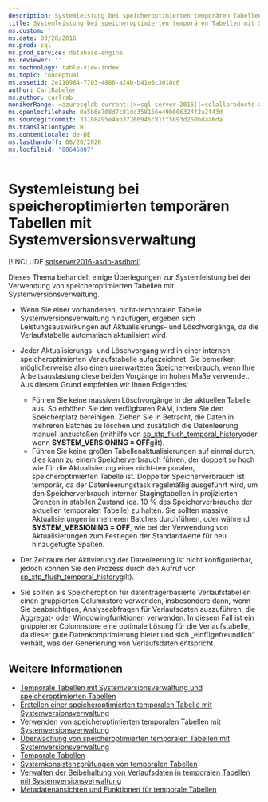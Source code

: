 ```yaml
---
description: Systemleistung bei speicheroptimierten temporären Tabellen mit Systemversionsverwaltung
title: Systemleistung bei speicheroptimierten temporären Tabellen mit Systemversionsverwaltung | Microsoft-Dokumentation
ms.custom: ''
ms.date: 03/28/2016
ms.prod: sql
ms.prod_service: database-engine
ms.reviewer: ''
ms.technology: table-view-index
ms.topic: conceptual
ms.assetid: 2e110984-7703-4806-a24b-b41e8c3018c6
author: CarlRabeler
ms.author: carlrab
monikerRange: =azuresqldb-current||>=sql-server-2016||=sqlallproducts-allversions||>=sql-server-linux-2017||=azuresqldb-mi-current
ms.openlocfilehash: 0a5b6e708d7c81dc358166e49b006324f2a2f43d
ms.sourcegitcommit: 331b8495e4ab37266945c81ff5b93d250bdaa6da
ms.translationtype: HT
ms.contentlocale: de-DE
ms.lasthandoff: 08/20/2020
ms.locfileid: "88645807"
---
```

# <a name="memory-optimized-system-versioned-temporal-tables-performance"></a>Systemleistung bei speicheroptimierten temporären Tabellen mit Systemversionsverwaltung


[!INCLUDE [sqlserver2016-asdb-asdbmi](../../includes/applies-to-version/sqlserver2016-asdb-asdbmi.md)]


Dieses Thema behandelt einige Überlegungen zur Systemleistung bei der Verwendung von speicheroptimierten Tabellen mit Systemversionsverwaltung.

- Wenn Sie einer vorhandenen, nicht-temporalen Tabelle Systemversionsverwaltung hinzufügen, ergeben sich Leistungsauswirkungen auf Aktualisierungs- und Löschvorgänge, da die Verlaufstabelle automatisch aktualisiert wird.
- Jeder Aktualisierungs- und Löschvorgang wird in einer internen speicheroptimierten Verlaufstabelle aufgezeichnet. Sie bemerken möglicherweise also einen unerwarteten Speicherverbrauch, wenn Ihre Arbeitsauslastung diese beiden Vorgänge im hohen Maße verwendet. Aus diesem Grund empfehlen wir Ihnen Folgendes:

  - Führen Sie keine massiven Löschvorgänge in der aktuellen Tabelle aus. So erhöhen Sie den verfügbaren RAM, indem Sie den Speicherplatz bereinigen. Ziehen Sie in Betracht, die Daten in mehreren Batches zu löschen und zusätzlich die Datenleerung manuell anzustoßen (mithilfe von [sp_xtp_flush_temporal_history](../../relational-databases/system-stored-procedures/temporal-table-sp-xtp-flush-temporal-history.md)oder wenn **SYSTEM_VERSIONING = OFF**gilt).
  - Führen Sie keine großen Tabellenaktualisierungen auf einmal durch, dies kann zu einem Speicherverbrauch führen, der doppelt so hoch wie für die Aktualisierung einer nicht-temporalen, speicheroptimierten Tabelle ist. Doppelter Speicherverbrauch ist temporär, da der Datenleerungstask regelmäßig ausgeführt wird, um den Speicherverbrauch interner Stagingtabellen in projizierten Grenzen in stabilen Zustand (ca. 10 % des Speicherverbrauchs der aktuellen temporalen Tabelle) zu halten. Sie sollten massive Aktualisierungen in mehreren Batches durchführen, oder während **SYSTEM_VERSIONING = OFF**, wie bei der Verwendung von Aktualisierungen zum Festlegen der Standardwerte für neu hinzugefügte Spalten.

- Der Zeitraum der Aktivierung der Datenleerung ist nicht konfigurierbar, jedoch können Sie den Prozess durch den Aufruf von [sp_xtp_flush_temporal_history](../../relational-databases/system-stored-procedures/temporal-table-sp-xtp-flush-temporal-history.md)gilt).
- Sie sollten als Speicheroption für datenträgerbasierte Verlaufstabellen einen gruppierten Columnstore verwenden, insbesondere dann, wenn Sie beabsichtigen, Analyseabfragen für Verlaufsdaten auszuführen, die Aggregat- oder Windowingfunktionen verwenden. In diesem Fall ist ein gruppierter Columnstore eine optimale Lösung für die Verlaufstabelle, da dieser gute Datenkomprimierung bietet und sich „einfügefreundlich“ verhält, was der Generierung von Verlaufsdaten entspricht.

## <a name="see-also"></a>Weitere Informationen

- [Temporale Tabellen mit Systemversionsverwaltung und speicheroptimierten Tabellen](../../relational-databases/tables/system-versioned-temporal-tables-with-memory-optimized-tables.md)
- [Erstellen einer speicheroptimierten temporalen Tabelle mit Systemversionsverwaltung](../../relational-databases/tables/creating-a-memory-optimized-system-versioned-temporal-table.md)
- [Verwenden von speicheroptimierten temporalen Tabellen mit Systemversionsverwaltung](../../relational-databases/tables/working-with-memory-optimized-system-versioned-temporal-tables.md)
- [Überwachung von speicheroptimierten temporalen Tabellen mit Systemversionsverwaltung](../../relational-databases/tables/monitoring-memory-optimized-system-versioned-temporal-tables.md)
- [Temporale Tabellen](../../relational-databases/tables/temporal-tables.md)
- [Systemkonsistenzprüfungen von temporalen Tabellen](../../relational-databases/tables/temporal-table-system-consistency-checks.md)
- [Verwalten der Beibehaltung von Verlaufsdaten in temporalen Tabellen mit Systemversionsverwaltung](../../relational-databases/tables/manage-retention-of-historical-data-in-system-versioned-temporal-tables.md)
- [Metadatenansichten und Funktionen für temporale Tabellen](../../relational-databases/tables/temporal-table-metadata-views-and-functions.md)
